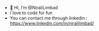 - 👋 Hi, I’m @NiraliLimbad
- I love to code for fun
- You can contact me through linkedin : https://www.linkedin.com/in/niralilimbad/

<!---
NiraliLimbad/NiraliLimbad is a ✨ special ✨ repository because its `README.md` (this file) appears on your GitHub profile.
You can click the Preview link to take a look at your changes.
--->
